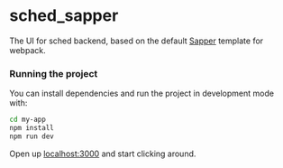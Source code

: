 # sched_sapper

The UI for sched backend, based on the default [Sapper](https://github.com/sveltejs/sapper) template for webpack.

### Running the project

You can install dependencies and run the project in development mode with:

```bash
cd my-app
npm install
npm run dev
```

Open up [localhost:3000](http://localhost:3000) and start clicking around.
